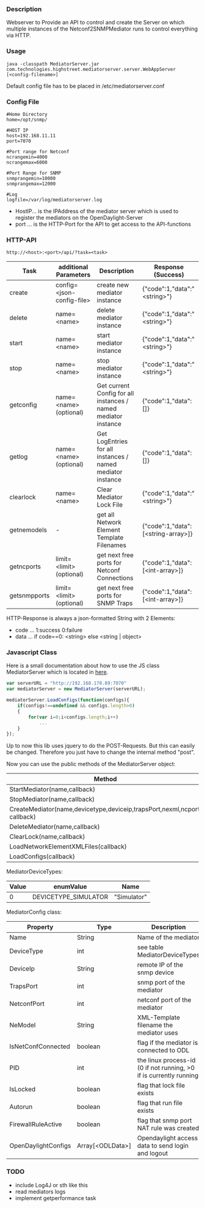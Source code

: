 ### Description

Webserver to Provide an API to control and create the Server on which multiple instances of the Netconf2SNMPMediator runs to control everything via HTTP.

### Usage

```
java -classpath MediatorServer.jar com.technologies.highstreet.mediatorserver.server.WebAppServer [<config-filename>]

```
Default config file has to be placed in /etc/mediatorserver.conf

### Config File

```
#Home Directory
home=/opt/snmp/

#HOST IP
host=192.168.11.11
port=7070

#Port range for Netconf
ncrangemin=4000
ncrangemax=6000

#Port Range for SNMP
snmprangemin=10000
snmprangemax=12000

#Log
logfile=/var/log/mediatorserver.log

```
* HostIP... is the IPAddress of the mediator server which is used to register the mediators on the OpenDaylight-Server
* port  ... is the HTTP-Port for the API to get access to the API-functions

### HTTP-API

```cli
http://<host>:<port>/api/?task=<task>
```


| Task         | additional Parameters | Description | Response (Success) |
| --- | --- | --- | --- |
| create       | config=&lt;json-config-file&gt;  | create new mediator instance | {"code":1,"data":"&lt;string&gt;"} |
| delete       | name=&lt;name&gt; | delete mediator instance | \{"code":1,"data":"&lt;string&gt;"} |
| start        | name=&lt;name&gt; | start mediator instance | \{"code":1,"data":"&lt;string&gt;"} |
| stop         | name=&lt;name&gt; | stop mediator instance | \{"code":1,"data":"&lt;string&gt;"} |
| getconfig    | name=&lt;name&gt;(optional) | Get current Config for all instances / named mediator instance | \{"code":1,"data":[]}|
| getlog       | name=&lt;name&gt;(optional) | Get LogEntries for all instances / named mediator instance | \{"code":1,"data":[]} |
| clearlock    | name=&lt;name&gt; | Clear Mediator Lock File | \{"code":1,"data":"&lt;string&gt;"} |
| getnemodels  | - | get all Network Element Template Filenames | \{"code":1,"data":[&lt;string-array&gt;]} |
| getncports   | limit=&lt;limit&gt;(optional) | get next free ports for Netconf Connections | \{"code":1,"data":[&lt;int-array&gt;]} |
| getsnmpports | limit=&lt;limit&gt;(optional) | get next free ports for SNMP Traps | \{"code":1,"data":[&lt;int-array&gt;]} |


HTTP-Response is always a json-formatted String with 2 Elements:

* code ... 1:success 0:failure
* data ... if code==0: &lt;string&gt; else &lt;string | object&gt;

### Javascript Class

Here is a small documentation about how to use the JS class MediatorServer which is located in [here](www/js/class.mediator.js).

```Javascript
var serverURL = "http://192.168.178.89:7070"
var mediatorServer = new MediatorServer(serverURL);

mediatorServer.LoadConfigs(function(configs){
    if(configs!==undefined && configs.length>0)
    {
        for(var i=0;i<configs.length;i++)
            ...
    }
});
```
Up to now this lib uses jquery to do the POST-Requests. But this can easily be changed. Therefore you just have to change the internal method "post".

Now you can use the public methods of the MediatorServer object:

| Method | Description |
| --- | --- |
| StartMediator(name,callback) |  |
| StopMediator(name,callback) | |
| CreateMediator(name,devicetype,deviceip,trapsPort,nexml,ncport, callback) | 
| DeleteMediator(name,callback) | |
| ClearLock(name,callback) | |
| LoadNetworkElementXMLFiles(callback) | |
| LoadConfigs(callback) | |


MediatorDeviceTypes:

| Value | enumValue | Name |
| --- | --- | --- |
| 0 | DEVICETYPE_SIMULATOR | "Simulator" |



MediatorConfig class:

| Property | Type | Description |
| --- | ---- | --- |
| Name | String | Name of the mediator |
| DeviceType | int | see table MediatorDeviceTypes |
| DeviceIp | String | remote IP of the snmp device |
| TrapsPort | int | snmp port of the mediator |
| NetconfPort | int | netconf port of the mediator |
| NeModel | String | XML-Template filename the mediator uses |
| IsNetConfConnected | boolean | flag if the mediator is connected to ODL |
| PID | int | the linux process-id (0 if not running, >0 if is currently running |
| IsLocked | boolean | flag that lock file exists |
| Autorun  | boolean | flag that run file exists |
| FirewallRuleActive | boolean | flag that snmp port NAT rule was created |
| OpenDaylightConfigs | Array[&lt;ODLData&gt;] | Opendaylight access data to send login and logout |


### TODO

* include Log4J or sth like this
* read mediators logs
* implement getperformance task

